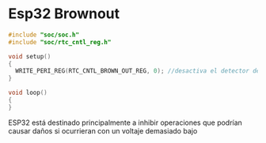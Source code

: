 # Esp32 Brownout

```c++
#include "soc/soc.h"
#include "soc/rtc_cntl_reg.h"

void setup()
{
  WRITE_PERI_REG(RTC_CNTL_BROWN_OUT_REG, 0); //desactiva el detector de caida de voltaje y 1 para activarlo 
}

void loop()
{
}
```

ESP32 está destinado principalmente a inhibir operaciones que podrían causar daños si ocurrieran con un voltaje demasiado bajo
